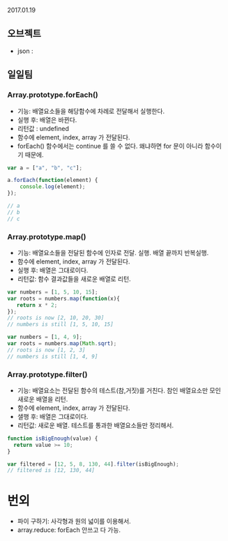 2017.01.19

## 오브젝트
- json :

## 일일팀

### Array.prototype.forEach()
- 기능: 배열요소들을 해당함수에 차례로 전달해서 실행한다.
- 실행 후: 배열은 바뀐다.
- 리턴값 : undefined  
- 함수에 element, index, array 가 전달된다.
- forEach() 함수에서는 continue 를 쓸 수 없다. 왜냐하면 for 문이 아니라 함수이기 때문에.

```javascript
var a = ["a", "b", "c"];

a.forEach(function(element) {
    console.log(element);
});

// a
// b
// c
```

### Array.prototype.map()
- 기능: 배열요소들을 전달된 함수에 인자로 전달. 실행. 배열 끝까지 반복실행.
- 함수에 element, index, array 가 전달된다.
- 실행 후: 배열은 그대로이다.
- 리턴값: 함수 결과값들을 새로운 배열로 리턴.

```javascript
var numbers = [1, 5, 10, 15];
var roots = numbers.map(function(x){
   return x * 2;
});
// roots is now [2, 10, 20, 30]
// numbers is still [1, 5, 10, 15]

var numbers = [1, 4, 9];
var roots = numbers.map(Math.sqrt);
// roots is now [1, 2, 3]
// numbers is still [1, 4, 9]
```


### Array.prototype.filter()
- 기능: 배열요소는 전달된 함수의 테스트(참,거짓)를 거친다. 참인 배열요소만 모인 새로운 배열을 리턴.
- 함수에 element, index, array 가 전달된다.
- 샐행 후: 배열은 그대로이다.
- 리턴값: 새로운 배열. 테스트를 통과한 배열요소들만 정리해서.

```javascript
function isBigEnough(value) {
  return value >= 10;
}

var filtered = [12, 5, 8, 130, 44].filter(isBigEnough);
// filtered is [12, 130, 44]
```



# 번외
- 파이 구하기: 사각형과 원의 넓이를 이용해서.
- array.reduce: forEach 안쓰고 다 가능.
